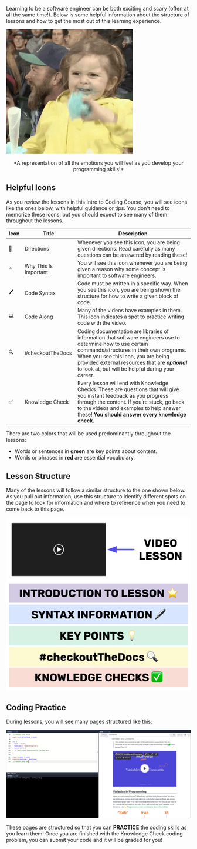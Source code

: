 Learning to be a software engineer can be both exciting and scary (often at all the same time!). Below is some helpful information about the structure of lessons and how to get the most out of this learning experience.

![How it feels to program](../assets/5.programming.gif)

<center>*A representation of all the emotions you will feel as you develop your programming skills!*</center>

## Helpful Icons

As you review the lessons in this Intro to Coding Course, you will see icons like the ones below, with helpful guidance or tips. You don't need to memorize these icons, but you should expect to see many of them throughout the lessons.

| Icon | Title | Description |
|----- |-------| ------------|
| 📝 |Directions| Whenever you see this icon, you are being given directions. Read carefully as many questions can be answered by reading these!|
| ⭐️ | Why This Is Important | You will see this icon whenever you are being given a reason why some concept is important to software engineers.|
| 🖊 | Code Syntax | Code must be written in a specific way. When you see this icon, you are being shown the structure for how to write a given block of code.|
| 💻 | Code Along | Many of the videos have examples in them. This icon indicates a spot to practice writing code with the video.|
| 🔍 | #checkoutTheDocs | Coding documentation are libraries of information that software engineers use to determine how to use certain commands/structures in their own programs. When you see this icon, you are being provided external resources that are ***optional*** to look at, but will be helpful during your career.|
| ✅ | Knowledge Check | Every lesson will end with Knowledge Checks. These are questions that will give you instant feedback as you progress through the content. If you’re stuck, go back to the videos and examples to help answer these! **You should answer every knowledge check.**|

There are two colors that will be used predominantly throughout the lessons:
- Words or sentences in **green** are key points about content.
- Words or phrases in **red** are essential vocabulary.

## Lesson Structure

Many of the lessons will follow a similar structure to the one shown below. As you pull out information, use this structure to identify different spots on the page to look for information and where to reference when you need to come back to this page.

![Lesson structure](../assets//5.LessonStructure.png)

## Coding Practice

During lessons, you will see many pages structured like this:

![code editor](../assets/5.CodeEditor.png)

These pages are structured so that you can **PRACTICE** the coding skills as you learn them! Once you are finished with the Knowledge Check coding problem, you can submit your code and it will be graded for you!